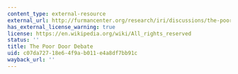 ```yaml
---
content_type: external-resource
external_url: http://furmancenter.org/research/iri/discussions/the-poor-door-debate
has_external_license_warning: true
license: https://en.wikipedia.org/wiki/All_rights_reserved
status: ''
title: The Poor Door Debate
uid: c07da727-18e6-4f9a-b011-e4a8df7bb91c
wayback_url: ''
---
```

